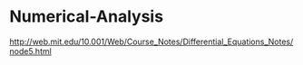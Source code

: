 # Numerical-Analysis
http://web.mit.edu/10.001/Web/Course_Notes/Differential_Equations_Notes/node5.html
